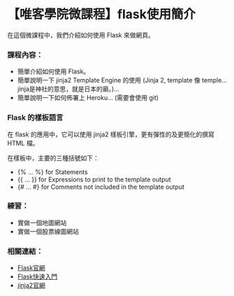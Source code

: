 # 【唯客學院微課程】flask使用簡介

在這個微課程中，我們介紹如何使用 Flask 來做網頁。

### 課程內容：

* 簡單介紹如何使用 Flask。
* 簡單說明一下 jinja2 Template Engine 的使用 (Jinja 2, template 像 temple… jinja是神社的意思，就是日本的廟。)…
* 簡單說明一下如何佈署上 Heroku… (需要會使用 git)

### Flask 的樣板語言

在 flask 的應用中，它可以使用 jinja2 樣板引擎，更有彈性的及更簡化的撰寫 HTML 檔。

在樣板中，主要的三種括號如下：

* {% ... %} for Statements
* {{ ... }} for Expressions to print to the template output
* {# ... #} for Comments not included in the template output


### 練習：

* 實做一個地圖網站
* 實做一個股票線圖網站

### 相關連結：

* [Flask官網](https://flask.palletsprojects.com/en/2.0.x/)
* [Flask快速入門](https://flask.palletsprojects.com/en/2.0.x/quickstart/)
* [jinja2官網](https://jinja.palletsprojects.com/en/3.0.x/)